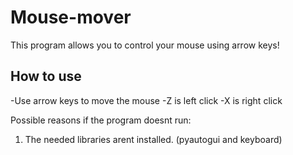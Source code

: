 # Mouse-mover
This program allows you to control your mouse using arrow keys!

How to use
------------

-Use arrow keys to move the mouse
-Z is left click
-X is right click

Possible reasons if the program doesnt run:
1. The needed libraries arent installed. (pyautogui and keyboard)
